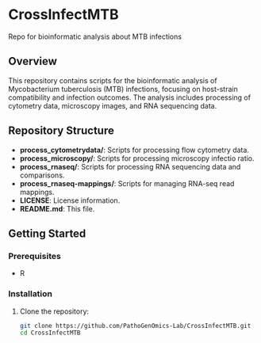 # CrossInfectMTB
Repo for bioinformatic analysis about MTB infections

## Overview

This repository contains scripts for the bioinformatic analysis of Mycobacterium tuberculosis (MTB) infections, focusing on host-strain compatibility and infection outcomes. The analysis includes processing of cytometry data, microscopy images, and RNA sequencing data.

## Repository Structure

- **process_cytometrydata/**: Scripts for processing flow cytometry data.
- **process_microscopy/**: Scripts for processing microscopy infectio ratio.
- **process_rnaseq/**: Scripts for processing RNA sequencing data and comparisons.
- **process_rnaseq-mappings/**: Scripts for managing RNA-seq read mappings.
- **LICENSE**: License information.
- **README.md**: This file.

## Getting Started

### Prerequisites

- R

### Installation

1. Clone the repository:
   ```bash
   git clone https://github.com/PathoGenOmics-Lab/CrossInfectMTB.git
   cd CrossInfectMTB
